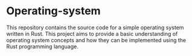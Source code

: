 # Operating-system
This repository contains the source code for a simple operating system written in Rust. This project aims to provide a basic understanding of operating system concepts and how they can be implemented using the Rust programming language.
